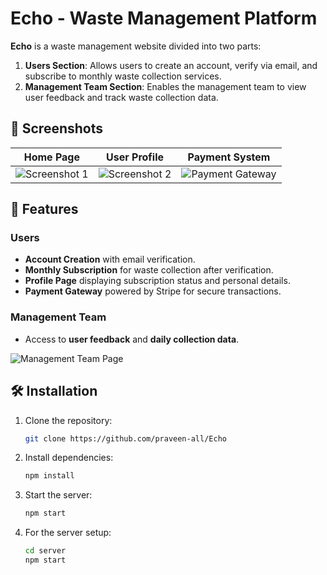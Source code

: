 
# Echo - Waste Management Platform

**Echo** is a waste management website divided into two parts:
1. **Users Section**: Allows users to create an account, verify via email, and subscribe to monthly waste collection services.
2. **Management Team Section**: Enables the management team to view user feedback and track waste collection data.

## 📸 Screenshots

| Home Page | User Profile | Payment System |
| --------- | ------------ | -------------- |
| ![Screenshot 1](https://github.com/praveen-all/Echo/assets/110656664/b80475d8-ba0d-42ed-8b7e-5faecb377d92) | ![Screenshot 2](https://github.com/praveen-all/Echo/assets/110656664/a12ab3fb-6287-4da9-9b26-e37ecbeaafe9) | ![Payment Gateway](https://github.com/praveen-all/Echo/assets/110656664/81c4d57d-4016-4f7a-95f8-cc5689a26540) |

## 🚀 Features

### Users
- **Account Creation** with email verification.
- **Monthly Subscription** for waste collection after verification.
- **Profile Page** displaying subscription status and personal details.
- **Payment Gateway** powered by Stripe for secure transactions.

### Management Team
- Access to **user feedback** and **daily collection data**.

![Management Team Page](https://github.com/praveen-all/Echo/assets/110656664/bb146e94-6aec-4005-a54e-86dcd3f4165c)

## 🛠️ Installation

1. Clone the repository:
    ```bash
    git clone https://github.com/praveen-all/Echo
    ```
2. Install dependencies:
    ```bash
    npm install
    ```
3. Start the server:
    ```bash
    npm start
    ```
4. For the server setup:
    ```bash
    cd server
    npm start
    ```

